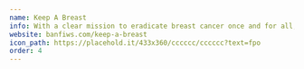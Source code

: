 ```yaml
---
name: Keep A Breast
info: With a clear mission to eradicate breast cancer once and for all, the Keep A Breast Foundation™ develops support programs for young people impacted by cancer and engages in education initiatives dedicated to early detection and prevention.
website: banfiws.com/keep-a-breast
icon_path: https://placehold.it/433x360/cccccc/cccccc?text=fpo
order: 4
---
```


